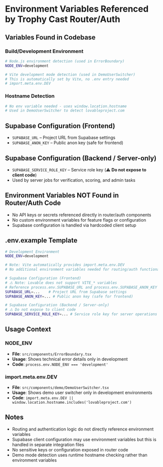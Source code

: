 # Environment Variables Referenced by Trophy Cast Router/Auth

## Variables Found in Codebase

### Build/Development Environment
```bash
# Node.js environment detection (used in ErrorBoundary)
NODE_ENV=development

# Vite development mode detection (used in DemoUserSwitcher)  
# This is automatically set by Vite, no .env entry needed
# import.meta.env.DEV
```

### Hostname Detection
```bash
# No env variable needed - uses window.location.hostname
# Used in DemoUserSwitcher to detect lovableproject.com
```

## Supabase Configuration (Frontend)
- `SUPABASE_URL` – Project URL from Supabase settings
- `SUPABASE_ANON_KEY` – Public anon key (safe for frontend)

## Supabase Configuration (Backend / Server-only)
- `SUPABASE_SERVICE_ROLE_KEY` – Service role key (⚠️ **Do not expose to client code**)
- Used by server jobs for verification, scoring, and admin tasks

## Environment Variables NOT Found in Router/Auth Code
- No API keys or secrets referenced directly in router/auth components  
- No custom environment variables for feature flags or configuration
- Supabase configuration is handled via hardcoded client setup

## .env.example Template

```bash
# Development Environment
NODE_ENV=development

# Note: Vite automatically provides import.meta.env.DEV
# No additional environment variables needed for routing/auth functionality

# Supabase Configuration (Frontend)
# ⚠️ Note: Lovable does not support VITE_* variables
# Reference process.env.SUPABASE_URL and process.env.SUPABASE_ANON_KEY directly
SUPABASE_URL=...    # Project URL from Supabase settings
SUPABASE_ANON_KEY=... # Public anon key (safe for frontend)

# Supabase Configuration (Backend / Server-only)
# ⚠️ Do not expose to client code
SUPABASE_SERVICE_ROLE_KEY=... # Service role key for server operations
```

## Usage Context

### NODE_ENV
- **File**: `src/components/ErrorBoundary.tsx`
- **Usage**: Shows technical error details only in development
- **Code**: `process.env.NODE_ENV === 'development'`

### import.meta.env.DEV  
- **File**: `src/components/demo/DemoUserSwitcher.tsx`
- **Usage**: Shows demo user switcher only in development environments
- **Code**: `import.meta.env.DEV || window.location.hostname.includes('lovableproject.com')`

## Notes
- Routing and authentication logic do not directly reference environment variables
- Supabase client configuration may use environment variables but this is handled in separate integration files
- No sensitive keys or configuration exposed in router code
- Demo mode detection uses runtime hostname checking rather than environment variables